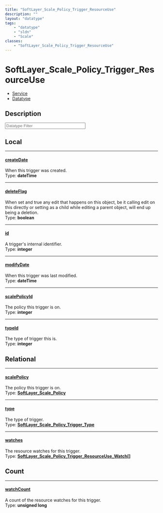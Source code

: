 ```yaml
---
title: "SoftLayer_Scale_Policy_Trigger_ResourceUse"
description: ""
layout: "datatype"
tags:
    - "datatype"
    - "sldn"
    - "Scale"
classes:
    - "SoftLayer_Scale_Policy_Trigger_ResourceUse"
---
```


# SoftLayer_Scale_Policy_Trigger_ResourceUse
<div id='service-datatype'>
    <ul id='sldn-reference-tabs'>
    <li id='service'> <a href='/reference/services/SoftLayer_Scale_Policy_Trigger_ResourceUse' >Service</a></li>    <li id='datatype'> <a href='/reference/datatypes/SoftLayer_Scale_Policy_Trigger_ResourceUse' >Datatype</a></li>
    </ul>
</div>

## Description 








<!-- Filer BEGIN -->
<div class="view-filters">
        <div class="clearfix">
            <div class="search-input-box">
                <input placeholder="Datatype Filter" onkeyup="titleSearch(inputId='prop-input', divId='properties', elementClass='prop-row')" 
                    type="text" id="prop-input" value="" size="30" maxlength="128" class="form-text">
            </div>
        </div>
</div>
<!-- Filer END -->

<div id="properties" class="content">
<div id="localProperties" class="prop-content" >

## Local
<div class="prop-row">

-----
[createDate]: #createdate
#### [createDate]
When this trigger was created.  
<span class="type-label">Type: </span>**dateTime**  



</div>
<div class="prop-row">

-----
[deleteFlag]: #deleteflag
#### [deleteFlag]
When set and true any edit that happens on this object, be it calling edit on this directly or setting as a child while editing a parent object, will end up being a deletion.   
<span class="type-label">Type: </span>**boolean**  



</div>
<div class="prop-row">

-----
[id]: #id
#### [id]
A trigger's internal identifier.  
<span class="type-label">Type: </span>**integer**  



</div>
<div class="prop-row">

-----
[modifyDate]: #modifydate
#### [modifyDate]
When this trigger was last modified.  
<span class="type-label">Type: </span>**dateTime**  



</div>
<div class="prop-row">

-----
[scalePolicyId]: #scalepolicyid
#### [scalePolicyId]
The policy this trigger is on.  
<span class="type-label">Type: </span>**integer**  



</div>
<div class="prop-row">

-----
[typeId]: #typeid
#### [typeId]
The type of trigger this is.  
<span class="type-label">Type: </span>**integer**  



</div>
</div>
<!-- LOCAL PROPERTY END -->

<div id="relationalProperties"  class="prop-content" >

## Relational
<div class="prop-row">

-----
[scalePolicy]: #scalepolicy
#### [scalePolicy]
The policy this trigger is on.  
<span class="type-label">Type: </span>**<a href='/reference/datatypes/SoftLayer_Scale_Policy'>SoftLayer_Scale_Policy </a>**  



</div>
<div class="prop-row">

-----
[type]: #type
#### [type]
The type of trigger.  
<span class="type-label">Type: </span>**<a href='/reference/datatypes/SoftLayer_Scale_Policy_Trigger_Type'>SoftLayer_Scale_Policy_Trigger_Type </a>**  



</div>
<div class="prop-row">

-----
[watches]: #watches
#### [watches]
The resource watches for this trigger.  
<span class="type-label">Type: </span>**<a href='/reference/datatypes/SoftLayer_Scale_Policy_Trigger_ResourceUse_Watch'>SoftLayer_Scale_Policy_Trigger_ResourceUse_Watch[] </a>**  



</div>

## Count
<div class="prop-row">

-----
[watchCount]: #watchcount
#### [watchCount]
A count of the resource watches for this trigger.   
<span class="type-label">Type: </span>**unsigned long**  



</div>
</div>


